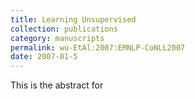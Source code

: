 ```yaml
---
title: Learning Unsupervised 
collection: publications
category: manuscripts 
permalink: wu-EtAl:2007:EMNLP-CoNLL2007 
date: 2007-01-5 
---
```

This is the abstract for 
